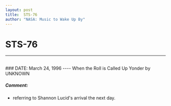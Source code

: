 ```yaml
---
layout: post
title:  STS-76
author: "NASA: Music to Wake Up By"
---
```


# STS-76
----
<br/>
### DATE: March 24, 1996
----
When the Roll is Called Up Yonder by UNKNOWN

##### Comment:
* referring to Shannon Lucid's arrival the next day.
